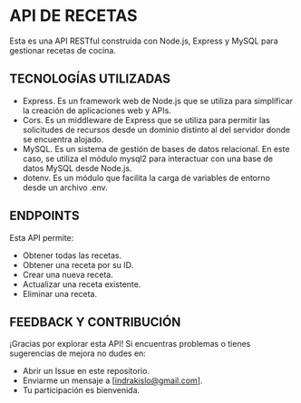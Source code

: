 # API DE RECETAS

Esta es una API RESTful construida con Node.js, Express y MySQL para gestionar recetas de cocina.

## TECNOLOGÍAS UTILIZADAS

- Express. Es un framework web de Node.js que se utiliza para simplificar la creación de aplicaciones web y APIs.
- Cors. Es un middleware de Express que se utiliza para permitir las solicitudes de recursos desde un dominio distinto al del servidor donde se encuentra alojado.
- MySQL. Es un sistema de gestión de bases de datos relacional. En este caso, se utiliza el módulo mysql2 para interactuar con una base de datos MySQL desde Node.js.
- dotenv. Es un módulo que facilita la carga de variables de entorno desde un archivo .env.

## ENDPOINTS

Esta API permite:

- Obtener todas las recetas.
- Obtener una receta por su ID.
- Crear una nueva receta.
- Actualizar una receta existente.
- Eliminar una receta.

## FEEDBACK Y CONTRIBUCIÓN

¡Gracias por explorar esta API! Si encuentras problemas o tienes sugerencias de mejora no dudes en:

- Abrir un Issue en este repositorio.
- Enviarme un mensaje a [indrakislo@gmail.com].
- Tu participación es bienvenida.
